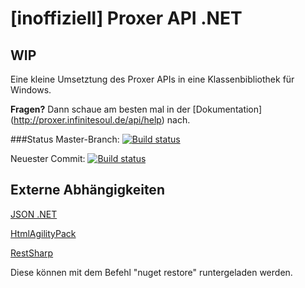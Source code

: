 # [inoffiziell] Proxer API .NET 
## WIP

Eine kleine Umsetztung des Proxer APIs in eine Klassenbibliothek für Windows.

**Fragen?** Dann schaue am besten mal in der [Dokumentation] (http://proxer.infinitesoul.de/api/help) nach.

###Status
Master-Branch: [![Build status](https://ci.appveyor.com/api/projects/status/eenr5ksrjakegl0e/branch/master?svg=true)](https://ci.appveyor.com/project/InfiniteSoul/massive-octo-wookie/branch/master)

Neuester Commit: [![Build status](https://ci.appveyor.com/api/projects/status/eenr5ksrjakegl0e?svg=true)](https://ci.appveyor.com/project/InfiniteSoul/massive-octo-wookie)

## Externe Abhängigkeiten

[JSON .NET](https://www.nuget.org/packages/Newtonsoft.Json/)

[HtmlAgilityPack](https://htmlagilitypack.codeplex.com/)

[RestSharp](http://restsharp.org/)

Diese können mit dem Befehl "nuget restore" runtergeladen werden.
